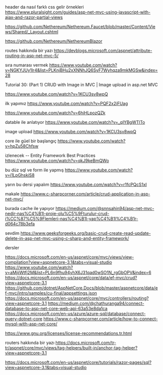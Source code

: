 ﻿header da nasıl farklı css gelir örnekleri https://www.pluralsight.com/guides/asp-net-mvc-using-javascript-with-ajax-and-razor-partial-views

https://github.com/Nethereum/Nethereum.Faucet/blob/master/Content/Views/Shared/_Layout.cshtml

https://github.com/Nethereum/NethereumBlazor

routes hakkında bir yazı https://devblogs.microsoft.com/aspnet/attribute-routing-in-asp-net-mvc-5/


sıra numarası vermek 
https://www.youtube.com/watch?v=NGKYJUy1lr4&list=PLKnjBHu2xXNNhJQ6SyF7Wyhqza9mkMGSw&index=28


Tutorial 30: (Part 1) CRUD with Image in MVC | Image upload in asp.net MVC

https://www.youtube.com/watch?v=1KCU3sv8wpQ


ilk yapımız 
https://www.youtube.com/watch?v=PQF2x2iFUag

https://www.youtube.com/watch?v=6hiHLpozQZk


datable ile  anlatıyor 
https://www.youtube.com/watch?v=_qIYBgWTlTo


image upload 
https://www.youtube.com/watch?v=1KCU3sv8wpQ


core ile güel bir başlangıç
https://www.youtube.com/watch?v=hpZu58Chfsw


izlenecek -- Entity Framework Best Practices 
https://www.youtube.com/watch?v=qkJ9keBmQWo


bu düz sql ve form ile yapmış 
https://www.youtube.com/watch?v=i1LpGhskiS8


yarın bu dersi yapalım 
https://www.youtube.com/watch?v=r1fcPQcS1xI




makale 
https://www.c-sharpcorner.com/article/crud-application-in-asp-net-mvc/

burada cache ile yapıyor 
https://medium.com/@snnsahin94/asp-net-mvc-nedir-nas%C4%B1l-proje-olu%C5%9Fturulur-crud-i%CC%87%C5%9Flemleri-nas%C4%B1l-yap%C4%B1l%C4%B1r-d064c78b3efa


sevdim
https://www.geeksforgeeks.org/basic-crud-create-read-update-delete-in-asp-net-mvc-using-c-sharp-and-entity-framework/


dersler 

https://docs.microsoft.com/en-us/aspnet/core/mvc/views/view-compilation?view=aspnetcore-3.1&tabs=visual-studio
https://www.youtube.com/watch?v=aMjiiWtfj2M&list=PL6n9fhu94yhX6J31qad0wSO1N_rgGbOPV&index=6
https://docs.microsoft.com/en-us/aspnet/core/data/ef-mvc/crud?view=aspnetcore-3.1
https://github.com/dotnet/AspNetCore.Docs/blob/master/aspnetcore/data/ef-mvc/intro/samples/cu-final/appsettings.json
https://docs.microsoft.com/en-us/aspnet/core/mvc/controllers/routing?view=aspnetcore-3.1
https://medium.com/@chathuranga94/connect-database-to-asp-net-core-web-api-63a53e8da1ca
https://docs.microsoft.com/en-us/azure/azure-sql/database/connect-query-dotnet-core
https://www.c-sharpcorner.com/article/how-to-connect-mysql-with-asp-net-core/




https://www.gnu.org/licenses/license-recommendations.tr.html


routers hakkında bir yazı 
https://docs.microsoft.com/tr-tr/aspnet/core/mvc/views/tag-helpers/built-in/anchor-tag-helper?view=aspnetcore-3.1

https://docs.microsoft.com/en-us/aspnet/core/tutorials/razor-pages/sql?view=aspnetcore-3.1&tabs=visual-studio